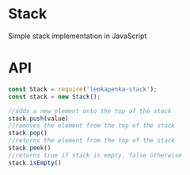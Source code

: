 # Stack
Simple stack implementation in JavaScript

# API
```javascript
const Stack = require('lenkapenka-stack');
const stack = new Stack();

//adds a new element onto the top of the stack
stack.push(value)
//removes the element from the top of the stack
stack.pop()
//returns the element from the top of the stack
stack.peek()
//returns true if stack is empty, false otherwise
stack.isEmpty()

```
